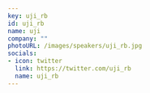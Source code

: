 ```yaml
---
key: uji_rb
id: uji_rb
name: uji
company: ""
photoURL: /images/speakers/uji_rb.jpg
socials:
- icon: twitter
  link: https://twitter.com/uji_rb
  name: uji_rb
---
```

